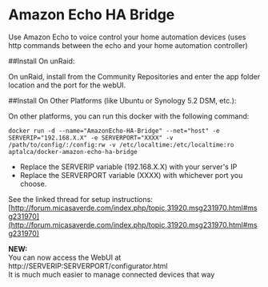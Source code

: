 # Amazon Echo HA Bridge

Use Amazon Echo to voice control your home automation devices (uses http commands between the echo and your home automation controller)

##Install On unRaid:

On unRaid, install from the Community Repositories and enter the app folder location and the port for the webUI.


##Install On Other Platforms (like Ubuntu or Synology 5.2 DSM, etc.):

On other platforms, you can run this docker with the following command:

```docker run -d --name="AmazonEcho-HA-Bridge" --net="host" -e SERVERIP="192.168.X.X" -e SERVERPORT="XXXX" -v /path/to/config/:/config:rw -v /etc/localtime:/etc/localtime:ro aptalca/docker-amazon-echo-ha-bridge```

- Replace the SERVERIP variable (192.168.X.X) with your server's IP
- Replace the SERVERPORT variable (XXXX) with whichever port you choose.

See the linked thread for setup instructions: [http://forum.micasaverde.com/index.php/topic,31920.msg231970.html#msg231970](http://forum.micasaverde.com/index.php/topic,31920.msg231970.html#msg231970)

**NEW:**  
You can now access the WebUI at http://SERVERIP:SERVERPORT/configurator.html  
It is much much easier to manage connected devices that way
